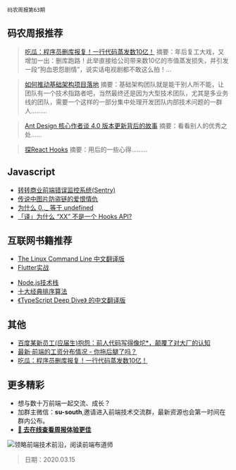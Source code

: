`码农周报第63期`

码农周报推荐
-------

> [吃瓜：程序员删库报复！一行代码蒸发数10亿！](https://mp.weixin.qq.com/s/erOkSdKiflmt347Z6hJFeA)
> 摘要：年后复工大戏，又增加一出：删库跑路！此举直接给公司带来数10亿的市值蒸发损失，并引发一段“狗血恩怨剧情”，说实话电视剧都不敢这么拍！…

> [如何推动基础架构项目落地](https://juejin.im/post/5e6447e1f265da575f4e7df1)
> 摘要：基础架构团队就是能干别人所不能，让团队有一个技术指路者吧，当然最终还是因为大型技术团队，尤其是多业务线的团队，需要一个这样的一部分集中处理开发团队内部技术问题的一群人………

> [Ant Design 核心作者谈 4.0 版本更新背后的故事](https://juejin.im/post/5e68c3bb6fb9a07cba0ef93e)
> 摘要：看看别人的优秀之处……

> [探React Hooks](https://zhuanlan.zhihu.com/p/61427880)
> 摘要：用后的一些心得………


Javascript
-------

+ [转转商业前端错误监控系统(Sentry)](https://zhuanlan.zhihu.com/p/112962974)
+ [传说中图片防盗链的爱恨情仇](https://mp.weixin.qq.com/s/VZPZP7nI2viT216KXO0-8g)
+ [为什么 0.._ 等于 undefined](https://juejin.im/post/5da5ad1ef265da5b9b8018c0)
+ [「译」为什么 “XX” 不是一个 Hooks API?](https://zhuanlan.zhihu.com/p/56055035)

互联网书籍推荐
-------
- [The Linux Command Line 中文翻译版](https://www.javascriptc.com/books/linux-command-line/)
- [Flutter实战](https://www.javascriptc.com/books/flutter-in-action/)
+ [Node.js技术栈](https://www.javascriptc.com/books/nodejs-roadmap/)
+ [十大经典排序算法](https://www.javascriptc.com/books/js-sorting-algorithm/)
+ [《TypeScript Deep Dive》 的中文翻译版](https://www.javascriptc.com/books/typescript-deep-dive/)

其他
-------
+ [百度某新员工(应届生)抱怨：前人代码写得像坨*，颠覆了对大厂的认知](https://mp.weixin.qq.com/s/parRuHxOxxuzIlZW3fNlbw)
+ [最新·前端的工资分布情况 - 你拖后腿了吗？](https://mp.weixin.qq.com/s/FBu0YWxAVpDVufXFPGG5Fw)
+ [吃瓜：程序员删库报复！一行代码蒸发数10亿！](https://mp.weixin.qq.com/s/erOkSdKiflmt347Z6hJFeA)

更多精彩
-------
+ 想与数十万前端一起交流、成长？
+ 加群主微信：**su-south**,邀请进入前端技术交流群，最新资源也会第一时间在群内公布。
+ **[:lollipop: 去在线查看周报体验更佳](https://www.javascriptc.com/category/javascript-weekly)**

![领略前端技术前沿，阅读前端布道师](https://user-images.githubusercontent.com/18324563/100540104-2b5d5a00-3276-11eb-90b4-1a8d6a4444b8.png)



> 日期：2020.03.15
